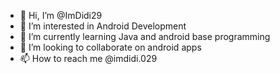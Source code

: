 - 👋 Hi, I’m @ImDidi29
- 👀 I’m interested in Android Development
- 🌱 I’m currently learning Java and android base programming
- 💞️ I’m looking to collaborate on android apps
- 📫 How to reach me @imdidi.029

<!---
ImDidi29/ImDidi29 is a ✨ special ✨ repository because its `README.md` (this file) appears on your GitHub profile.
You can click the Preview link to take a look at your changes.
--->
